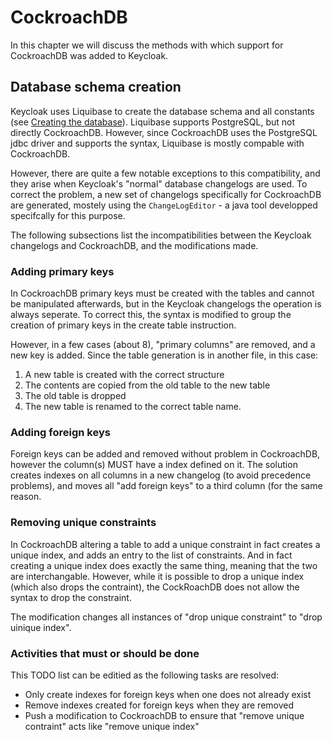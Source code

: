 # CockroachDB

In this chapter we will discuss the methods with which support for CockroachDB was added to Keycloak.

## Database schema creation

Keycloak uses Liquibase to create the database schema and all constants (see [Creating the database](create_database.md)).  Liquibase supports PostgreSQL, but not directly CockroachDB. However, since CockroachDB uses the PostgreSQL jdbc driver and supports the syntax, Liquibase is mostly compable with CockroachDB.

However, there are quite a few notable exceptions to this compatibility, and they arise when Keycloak's "normal" database changelogs are used. To correct the problem, a new set of changelogs specifically for CockroachDB are generated, mostely using the `ChangeLogEditor` - a java tool developped specifcally for this purpose.

The following subsections list the incompatibilities between the Keycloak changelogs and CockroachDB, and the modifications made.

### Adding primary keys

In CockroachDB primary keys must be created with the tables and cannot be manipulated afterwards, but in the Keycloak changelogs the operation is always seperate. To correct this, the syntax is modified to group the creation of primary keys in the create table instruction.

However, in a few cases (about 8), "primary columns" are removed, and a new key is added. Since the table generation is in another file, in this case:

1. A new table is created with the correct structure
2. The contents are copied from the old table to the new table
3. The old table is dropped
4. The new table is renamed to the correct table name. 

### Adding foreign keys

Foreign keys can be added and removed without problem in CockroachDB, however the column(s) MUST have a index defined on it. The solution creates indexes on all columns in a new changelog (to avoid precedence problems), and moves all "add foreign keys" to a third column (for the same reason.

### Removing unique constraints

In CockroachDB altering a table to add a unique constraint in fact creates a unique index, and adds an entry to the list of constraints. And in fact creating a unique index does exactly the same thing, meaning that the two are interchangable. However, while it is possible to drop a unique index (which also drops the contraint), the CockRoachDB does not allow the syntax to drop the constraint. 

The modification changes all instances of "drop unique constraint" to "drop uinique index".

### Activities that must or should be done

This TODO list can be editied as the following tasks are resolved:

* Only create indexes for foreign keys when one does not already exist
* Remove indexes created for foreign keys when they are removed
* Push a modification to CockroachDB to ensure that "remove unique contraint" acts like "remove unique index"
    